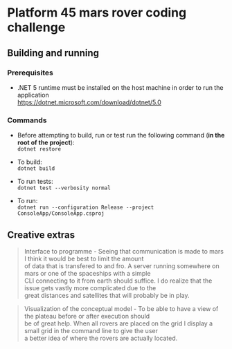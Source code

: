 # Platform 45 mars rover coding challenge

## Building and running

### Prerequisites

- .NET 5 runtime must be installed on the host machine in order to run the application   
<https://dotnet.microsoft.com/download/dotnet/5.0>

### Commands 

- Before attempting to build, run or test run the following command (**in the root of the project**):     
``dotnet restore ``

- To build:   
``dotnet build``

- To run tests:  
``dotnet test --verbosity normal``

- To run:  
``dotnet run --configuration Release --project ConsoleApp/ConsoleApp.csproj``

## Creative extras

> Interface to programme - Seeing that communication is made to mars I think it would be best to limit the amount  
of data that is transfered to and fro. A server running somewhere on mars or one of the spaceships with a simple  
CLI connecting to it from earth should suffice. I do realize that the issue gets vastly more complicated due to the  
great distances and satellites that will probably be in play.  

> Visualization of the conceptual model - To be able to have a view of the plateau before or after execution should  
be of great help. When all rovers are placed on the grid I display a small grid in the command line to give the user  
a better idea of where the rovers are actually located.  